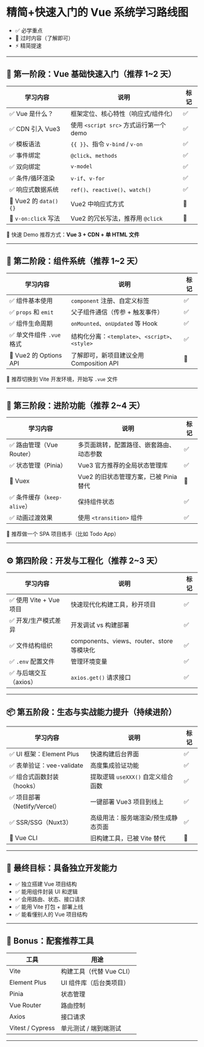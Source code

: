 # 精简+快速入门的 Vue 系统学习路线图

- ✅ 必学重点
- 🚨 过时内容（了解即可）
- ⚡ 精简提速

------

## 🚀 第一阶段：Vue 基础快速入门（推荐 1~2 天）

| 学习内容              | 说明                                    | 标记 |
| --------------------- | --------------------------------------- | ---- |
| ✅ Vue 是什么？        | 框架定位、核心特性（响应式/组件化）     | ✅    |
| ✅ CDN 引入 Vue3       | 使用 `<script src>` 方式运行第一个 demo | ✅    |
| ✅ 模板语法            | `{{ }}`、指令 `v-bind` / `v-on`         | ✅    |
| ✅ 事件绑定            | `@click`、`methods`                     | ✅    |
| ✅ 双向绑定            | `v-model`                               | ✅    |
| ✅ 条件/循环渲染       | `v-if`、`v-for`                         | ✅    |
| ✅ 响应式数据系统      | `ref()`、`reactive()`、`watch()`        | ✅    |
| 🚨 Vue2 的 `data() {}` | Vue2 中响应式方式                       | 🚨    |
| 🚨 `v-on:click` 写法   | Vue2 的冗长写法，推荐用 `@click`        | 🚨    |

📌 快速 Demo 推荐方式：**Vue 3 + CDN + 单 HTML 文件**

------

## 🧱 第二阶段：组件系统（推荐 1~2 天）

| 学习内容                 | 说明                                            | 标记 |
| ------------------------ | ----------------------------------------------- | ---- |
| ✅ 组件基本使用           | `component` 注册、自定义标签                    | ✅    |
| ✅ `props` 和 `emit`      | 父子组件通信（传参 + 触发事件）                 | ✅    |
| ✅ 组件生命周期           | `onMounted`、`onUpdated` 等 Hook                | ✅    |
| ✅ 单文件组件 `.vue` 格式 | 结构化分离：`<template>`、`<script>`、`<style>` | ✅    |
| 🚨 Vue2 的 Options API    | 了解即可，新项目建议全用 Composition API        | 🚨    |

📌 推荐切换到 Vite 开发环境，开始写 `.vue` 文件

------

## 🧰 第三阶段：进阶功能（推荐 2~4 天）

| 学习内容                   | 说明                                     | 标记 |
| -------------------------- | ---------------------------------------- | ---- |
| ✅ 路由管理（Vue Router）   | 多页面跳转，配置路径、嵌套路由、动态参数 | ✅    |
| ✅ 状态管理（Pinia）        | Vue3 官方推荐的全局状态管理库            | ✅    |
| 🚨 Vuex                     | Vue2 的旧状态管理方案，已被 Pinia 替代   | 🚨    |
| ✅ 条件缓存（`keep-alive`） | 保持组件状态                             | ✅    |
| ✅ 动画过渡效果             | 使用 `<transition>` 组件                 | ✅    |

📌 推荐做一个 SPA 项目练手（比如 Todo App）

------

## ⚙️ 第四阶段：开发与工程化（推荐 2~3 天）

| 学习内容               | 说明                                      | 标记 |
| ---------------------- | ----------------------------------------- | ---- |
| ✅ 使用 Vite + Vue 项目 | 快速现代化构建工具，秒开项目              | ✅    |
| ✅ 开发/生产模式差异    | 开发调试 vs 构建部署                      | ✅    |
| ✅ 文件结构组织         | components、views、router、store 等模块化 | ✅    |
| ✅ `.env` 配置文件      | 管理环境变量                              | ✅    |
| ✅ 与后端交互（axios）  | `axios.get()` 请求接口                    | ✅    |

------

## 📦 第五阶段：生态与实战能力提升（持续进阶）

| 学习内容                     | 说明                                | 标记 |
| ---------------------------- | ----------------------------------- | ---- |
| ✅ UI 框架：Element Plus      | 快速构建后台界面                    | ✅    |
| ✅ 表单验证：vee-validate     | 高度集成验证功能                    | ✅    |
| ✅ 组合式函数封装（hooks）    | 提取逻辑 `useXXX()` 自定义组合函数  | ✅    |
| ✅ 项目部署（Netlify/Vercel） | 一键部署 Vue3 项目到线上            | ✅    |
| ✅ SSR/SSG（Nuxt3）           | 高级用法：服务端渲染/预生成静态页面 | ✅    |
| 🚨 Vue CLI                    | 旧构建工具，已被 Vite 替代          | 🚨    |

------

## 🎯 最终目标：具备独立开发能力

- ✅ 独立搭建 Vue 项目结构
- ✅ 能用组件封装 UI 和逻辑
- ✅ 会用路由、状态、接口请求
- ✅ 能用 Vite 打包 + 部署上线
- ✅ 能看懂别人的 Vue 项目结构

------

## 🧩 Bonus：配套推荐工具

| 工具             | 用途                     |
| ---------------- | ------------------------ |
| Vite             | 构建工具（代替 Vue CLI） |
| Element Plus     | UI 组件库（后台类项目）  |
| Pinia            | 状态管理                 |
| Vue Router       | 路由控制                 |
| Axios            | 接口请求                 |
| Vitest / Cypress | 单元测试 / 端到端测试    |

------

